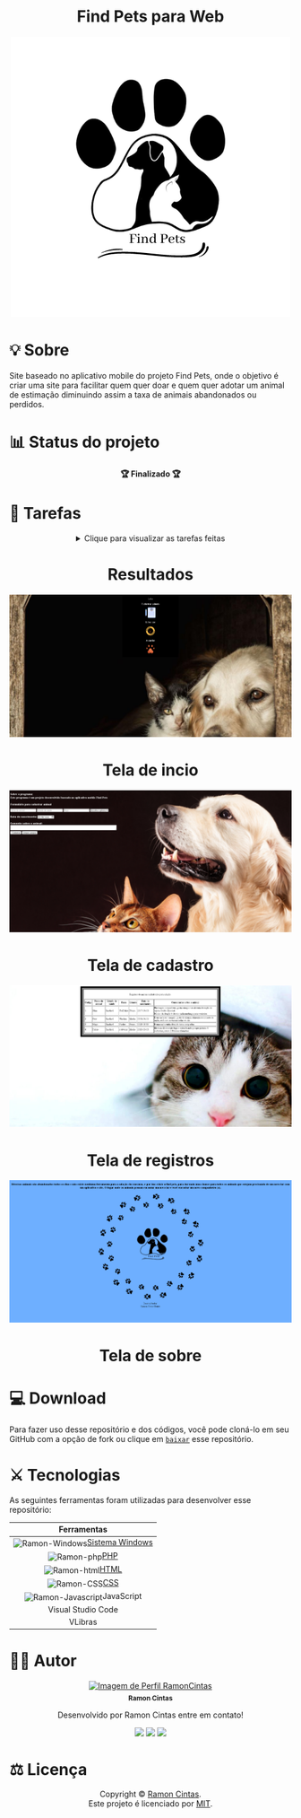 <div align="center">
  <b><h1>Find Pets para Web</h1></b>
  
![Alt text](./Imagens/Find-Pets.png "Optional title")
</div>

##

<div align="eight">
  <b><h1>💡 Sobre</h1></b>
</div>
Site baseado no aplicativo mobile do projeto Find Pets, onde o objetivo é criar uma site para facilitar quem quer doar e quem quer adotar um animal de estimação diminuindo assim a taxa de animais abandonados ou perdidos.

##

<div align="eight">
  <b><h1>📊 Status do projeto</h1></b>
</div>

<div align="center">
  <b>🏆 Finalizado 🏆</b>
</div>

##

<div align="eight">
  <b><h1>🎯 Tarefas</h1></b>
</div>

<div align="center">
<details>
<summary>Clique para visualizar as tarefas feitas</summary>

|      Estado      |     Plataforma   |                 Tarefa                |
|      :---:       |       :---:      |                  :---:                |
|:heavy_check_mark:|:computer:        |CrudTXT|
|:heavy_check_mark:|:computer:        |Inserir registro |
|:heavy_check_mark:|:computer:        |Deletar registro  |
|:heavy_check_mark:|:computer:        |Atualizar registro |
|:heavy_check_mark:|:computer:        |Vlibras para traduzir o conteúdo de texto em Português para Libras |
|:heavy_check_mark:|:computer:        |Audiodescrição pré gravado para traduzir o conteúdo do site em aúdio |


</details>
</div>

##

<div align="center">
  <b><h1>Resultados</h1></b>
</div>

<div align="center">
  
![Alt text](./Imagens/tela-de-inicio.png "Optional title")
# Tela de incio
  
![Alt text](./Imagens/tela-de-cadastro.png "Optional title")
# Tela de cadastro

![Alt text](./Imagens/tela-de-registros.png "Optional title")
# Tela de registros

![Alt text](./Imagens/tela-de-sobre.png "Optional title")
# Tela de sobre

</div>

##

<div align="eight">
  <b><h1>💻 Download</h1></b>
</div>

Para fazer uso desse repositório e dos códigos, você pode cloná-lo em seu GitHub com a opção de fork ou clique em [`baixar`](https://github.com/RamonCintas/Find-Pets-Web/archive/refs/heads/main.zip) esse repositório.

##

<div align="eight">
  <b><h1>⚔️ Tecnologias</h1></b>
</div>

As seguintes ferramentas foram utilizadas para desenvolver esse repositório:

<div align="center">

|Ferramentas|
|:-:|
|<img align="center" alt="Ramon-Windows" height="30" width="40" src="https://cdn.jsdelivr.net/gh/devicons/devicon/icons/windows8/windows8-original.svg">[Sistema Windows](https://www.microsoft.com/pt-br/windows)|
|<img align="center" alt="Ramon-php" height="30" width="40" src="https://cdn.jsdelivr.net/gh/devicons/devicon/icons/php/php-original.svg">[PHP](https://www.php.net/)|
|<img align="center" alt="Ramon-html" height="30" width="40" src="https://cdn.jsdelivr.net/gh/devicons/devicon/icons/html5/html5-original-wordmark.svg">[HTML](https://www.w3schools.com/html/)|
|<img align="center" alt="Ramon-CSS" height="30" width="40" src="https://cdn.jsdelivr.net/gh/devicons/devicon/icons/css3/css3-original-wordmark.svg">[CSS](https://www.w3schools.com/css/)|
|<img align="center" alt="Ramon-Javascript" height="30" width="40" src="https://cdn.jsdelivr.net/gh/devicons/devicon/icons/javascript/javascript-original.svg">JavaScript|
|Visual Studio Code|
|VLibras|

</div>

##

<div align="eight">
  <b><h1> 👨‍💻 Autor</h1></b>
</div>

<div align="center">

<a href="https://github.com/RamonCintas">
 <img src="https://github.com/RamonCintas.png" width="100px;" alt="Imagem de Perfil RamonCintas"/>
 <br/>
 <sub><b>Ramon Cintas</b></sub>
</a>

Desenvolvido por Ramon Cintas entre em contato!

 <a href="https://github.com/RamonCintas" target="_blank"><img src="https://img.shields.io/badge/GitHub-100000?style=for-the-badge&logo=github&logoColor=white" target="_blank"></a> 
 <a href = "mailto:ramoncg.oficial2018@gmail.com"><img src="https://img.shields.io/badge/Gmail-D14836?style=for-the-badge&logo=gmail&logoColor=white" target="_blank"></a>
 <a href="https://www.linkedin.com/in/ramon-cg/" target="_blank"><img src="https://img.shields.io/badge/-LinkedIn-%230077B5?style=for-the-badge&logo=linkedin&logoColor=white" target="_blank"></a>

</div>

##

<div align="eight">
  <b><h1>⚖️ Licença</h1></b>
</div>

<div align="center">

Copyright © [Ramon Cintas](https://github.com/RamonCintas).<br />
Este projeto é licenciado por [MIT](./LICENSE).

</div>

